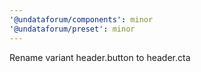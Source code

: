 ```yaml
---
'@undataforum/components': minor
'@undataforum/preset': minor
---
```


Rename variant header.button to header.cta
